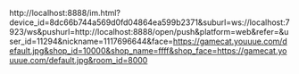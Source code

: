 

http://localhost:8888/im.html?device_id=8dc66b744a569d0fd04864ea599b2371&suburl=ws://localhost:7923/ws&pushurl=http://localhost:8888/open/push&platform=web&refer=&user_id=11294&nickname=1117696644&face=https://gamecat.youuue.com/default.jpg&shop_id=10000&shop_name=ffff&shop_face=https://gamecat.youuue.com/default.jpg&room_id=8000